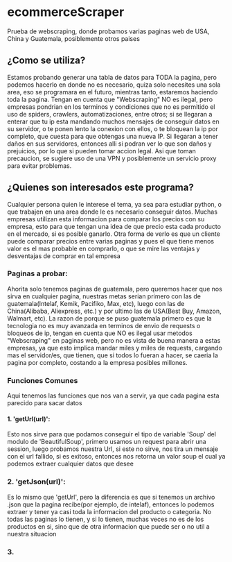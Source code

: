 # ecommerceScraper
Prueba de webscraping, donde probamos varias paginas web de USA, China y Guatemala, posiblemente otros paises

## ¿Como se utiliza?
Estamos probando generar una tabla de datos para TODA la pagina, pero podemos hacerlo en donde no es necesario, quiza solo necesites una sola area, eso se programara en el futuro, mientras tanto, estaremos haciendo toda la pagina. Tengan en cuenta que "Webscraping" NO es ilegal, pero empresas pondrian en los terminos y condiciones que no es permitido el uso de spiders, crawlers, automatizaciones, entre otros; si se llegaran a enterar que tu ip esta mandando muchos mensajes de conseguir datos en su servidor, o te ponen lento la conexion con ellos, o te bloquean la ip por completo, que cuesta para que obtengas una nueva IP. Si llegaran a tener daños en sus servidores, entonces alli si podran ver lo que son daños y prejuicios, por lo que si pueden tomar accion legal. Asi que toman precaucion, se sugiere uso de una VPN y posiblemente un servicio proxy para evitar problemas.

## ¿Quienes son interesados este programa?
Cualquier persona quien le interese el tema, ya sea para estudiar python, o que trabajen en una area donde le es necesario conseguir datos. Muchas empresas utilizan esta informacion para comparar los precios con su empresa, esto para que tengan una idea de que precio esta cada producto en el mercado, si es posible ganarlo. Otra forma de verlo es que un cliente puede comparar precios entre varias paginas y pues el que tiene menos valor es el mas probable en comprarlo, o que se mire las ventajas y desventajas de comprar en tal empresa

### Paginas a probar:
Ahorita solo tenemos paginas de guatemala, pero queremos hacer que nos sirva en cualquier pagina, nuestras metas serian primero con las de guatemala(Intelaf, Kemik, Pacifiko, Max, etc), luego con las de China(Alibaba, Aliexpress, etc.) y por ultimo las de USA(Best Buy, Amazon, Walmart, etc). La razon de porque se puso guatemala primero es que la tecnologia no es muy avanzada en terminos de envio de requests o bloqueos de ip, tengan en cuenta que NO es ilegal usar metodos "Webscraping" en paginas web, pero no es vista de buena manera a estas empresas, ya que esto implica mandar miles y miles de requests, cargando mas el servidor/es, que tienen, que si todos lo fueran a hacer, se caeria la pagina por completo, costando a la empresa posibles millones.

### Funciones Comunes
Aqui tenemos las funciones que nos van a servir, ya que cada pagina esta parecido para sacar datos
#### 1. 'getUrl(url)':
Esto nos sirve para que podamos conseguir el tipo de variable 'Soup' del modulo de 'BeautifulSoup', primero usamos un request para abrir una session, luego probamos nuestra Url, si este no sirve, nos tira un mensaje con el url fallido, si es exitoso, entonces nos retorna un valor soup el cual ya podemos extraer cualquier datos que desee
### 2. 'getJson(url)':
Es lo mismo que 'getUrl', pero la diferencia es que si tenemos un archivo .json que la pagina recibe(por ejemplo, de intelaf), entonces lo podemos extraer y tener ya casi toda la informacion del producto o categoria. No todas las paginas lo tienen, y si lo tienen, muchas veces no es de los productos en si, sino que de otra informacion que puede ser o no util a nuestra situacion
### 3. 

